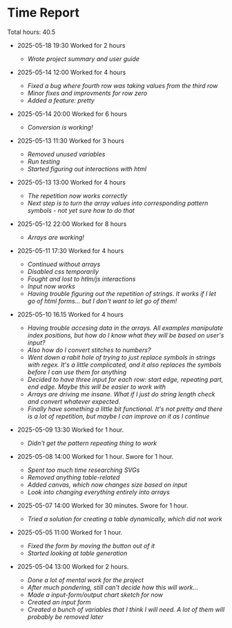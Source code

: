 # Time Report
Total hours: 40.5

- 2025-05-18 19:30 Worked for 2 hours
  - *Wrote project summary and user guide*

- 2025-05-14 12:00 Worked for 4 hours
  - *Fixed a bug where fourth row was taking values from the third row*
  - *Minor fixes and improvments for row zero*
  - *Added a feature: pretty*

- 2025-05-14 20:00 Worked for 6 hours
  - *Conversion is working!*

- 2025-05-13 11:30 Worked for 3 hours
  - *Removed unused variables*
  - *Run testing*
  - *Started figuring out interactions with html*

- 2025-05-13 13:00 Worked for 4 hours
  - *The repetition now works correctly*
  - *Next step is to turn the array values into corresponding pattern symbols - not yet sure how to do that*

- 2025-05-12 22:00 Worked for 8 hours
  - *Arrays are working!*

- 2025-05-11 17:30 Worked for 4 hours
  - *Continued without arrays*
  - *Disabled css temporarily*
  - *Fought and lost to htlm/js interactions*
  - *Input now works*
  - *Having trouble figuring out the repetition of strings. It works if I let go of html forms... but I don't want to let go of them!*

- 2025-05-10 16.15 Worked for 4 hours
  - *Having trouble accesing data in the arrays. All examples manipulate index positions, but how do I know what they will be based on user's input?*
  - *Also how do I convert stitches to numbers?*
  - *Went down a rabit hole of trying to just replace symbols in strings with regex. It's a little complicated, and it also replaces the symbols before I can use them for anything*
  - *Decided to have three input for each row: start edge, repeating part, end edge. Maybe this will be easier to work with*
  - *Arrays are driving me insane. What if I just do string length check and convert whatever expected.*
  - *Finally have something a little bit functional. It's not pretty and there is a lot of repetition, but maybe I can improve on it as I continue*

- 2025-05-09 13:30 Worked for 1 hour.
  - *Didn't get the pattern repeating thing to work*

- 2025-05-08 14:00 Worked for 1 hour. Swore for 1 hour.
  - *Spent too much time researching SVGs*
  - *Removed anything table-related*
  - *Added canvas, which now changes size based on input*
  - *Look into changing everything entirely into arrays*

- 2025-05-07 14:00 Worked for 30 minutes. Swore for 1 hour.
  - *Tried a solution for creating a table dynamically, which did not work*

- 2025-05-05 11:00 Worked for 1 hour.
  - *Fixed the form by moving the button out of it*
  - *Started looking at table generation*

- 2025-05-04 13:00 Worked for 2 hours.
  - *Done a lot of mental work for the project*
  - *After much pondering, still can't decide how this will work...*
  - *Made a input-form/output chart sketch for now*
  - *Created an input form*
  - *Created a bunch of variables that I think I will need. A lot of them will probably be removed later*
